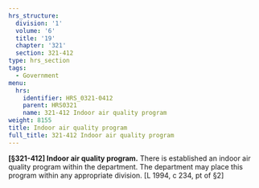 ```yaml
---
hrs_structure:
  division: '1'
  volume: '6'
  title: '19'
  chapter: '321'
  section: 321-412
type: hrs_section
tags:
  - Government
menu:
  hrs:
    identifier: HRS_0321-0412
    parent: HRS0321
    name: 321-412 Indoor air quality program
weight: 8155
title: Indoor air quality program
full_title: 321-412 Indoor air quality program
---
```

**[§321-412] Indoor air quality program.** There is established an indoor air quality program within the department. The department may place this program within any appropriate division. [L 1994, c 234, pt of §2]